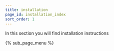 ```yaml
---
title: installation
page_id: installation_index
sort_order: 1
---
```


In this section you will find installation instructions

{% sub_page_menu %}
